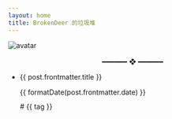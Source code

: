 ```yaml
---
layout: home
title: BrokenDeer 的垃圾堆
---
```


<!-- <div style="text-align: center; margin-top: 2rem; width: 100%"> -->
<!--   <img src="/avatar.png" alt="avatar" style="border-radius: 50%; width: 40px; height: 40px;" /> -->
<!-- </div> -->

<img src="/catppuccin-cat-footer.png" alt="avatar"  />

<div id="hitokoto" style="text-align: center; font-style: italic; color: #b4befe; margin-top: 1rem;"></div>
<!-- <div id="hitokoto_from" style="font-size:0.9em;text-align: right; font-style: italic; color: #b4befe; margin-bottom: 1rem;"></div> -->
<div id="hitokoto" style="text-align: center; margin-top: 1rem;">
━━━━━━ ❖ ━━━━━━
</div>

<script lang="ts">
import { onMounted } from 'vue'

onMounted(async () => {
  const res = await fetch('https://v1.hitokoto.cn')
  const data = await res.json()
  document.getElementById('hitokoto').textContent = data.hitokoto
  // document.getElementById('hitokoto_from').textContent = "——" + data.from
})
</script>

<script setup lang="ts">
import { data as posts } from './data/posts.data.mts'

function formatDate(raw: string): string {
  const date = new Date(raw)
  date.setUTCHours(12)
  return date.toLocaleDateString(navigator.language, {
    year: 'numeric',
    month: 'long',
    day: 'numeric'
  })
}
</script>

<ul class="posts-list">
  <li v-for="post of posts">
    <a :href="post.url" class="posts-list-entry">
    <p class="title">{{ post.frontmatter.title }}</p>
    <FontAwesomeIcon icon="fas fa-calendar" /> {{ formatDate(post.frontmatter.date) }}
    <div class="excerpt" v-html="post.frontmatter.description" style="margin-top: 12px"></div>
    </a>
    <div class="tags" style="margin-top: 12px;">
      <a class="tag" v-for="tag in post.frontmatter.tags" :href="`/archives/?tag=` + tag"># {{ tag }}</a>
    </div>
  </li>
</ul>
